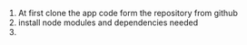 1. At first clone the app code form the repository from github
2. install node modules and dependencies needed
3.
